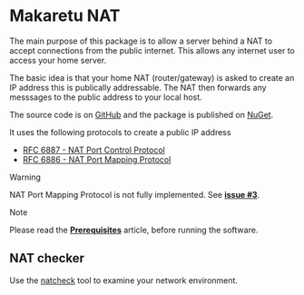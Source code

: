 # Makaretu NAT

The main purpose of this package is to allow a server behind a NAT to accept connections from the public internet.
This allows any internet user to access your home server.

The basic idea is that your home NAT (router/gateway) is asked to create an IP address
this is publically addressable.  The NAT then forwards any messsages to the public address
to your local host.

The source code is on [GitHub](https://github.com/richardschneider/net-nat) and the 
package is published on [NuGet](https://www.nuget.org/packages/Makaretu.Nat). 


It uses the following protocols to create a public IP address

- [RFC 6887 - NAT Port Control Protocol](https://tools.ietf.org/html/rfc6887)
- [RFC 6886 - NAT Port Mapping Protocol](https://tools.ietf.org/html/rfc6886)

> [!WARNING]
>  NAT Port Mapping Protocol is not fully implemented.  See [**issue #3**](https://github.com/richardschneider/net-nat/issues/3).

> [!NOTE]
> Please read the [**Prerequisites**](prerequisite.md) article, before running the software.

## NAT checker

Use the [natcheck](natcheck.md) tool to examine your network environment.
